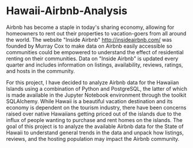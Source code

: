 # Hawaii-Airbnb-Analysis

Airbnb has become a staple in today's sharing economy, allowing for homeowners to rent out their properties to vacation-goers from all around the world. The website "Inside Airbnb" http://insideairbnb.com/ was founded by Murray Cox to make data on Airbnb easily accessible so communities could be empowered to understand the effect of residential renting on their communities. Data on "Inside Airbnb" is updated every quarter and includes information on listings, availability, reviews, ratings, and hosts in the community. 

For this project, I have decided to analyze Airbnb data for the Hawaiian Islands using a combination of Python and PostgreSQL, the latter of which is made available in the Jupyter Notebook environment through the toolkit SQLAlchemy. While Hawaii is a beautiful vacation destination and its economy is dependent on the tourism industry, there have been concerns raised over native Hawaiians getting priced out of the islands due to the influx of people wanting to purchase and rent homes on the islands. The goal of this project is to analyze the available Airbnb data for the State of Hawaii to understand general trends in the data and unpack how listings, reviews, and the hosting population may impact the Airbnb community. 
